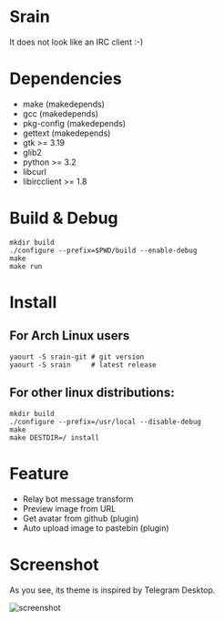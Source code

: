 Srain
=====

It does not look like an IRC client :-)

# Dependencies

- make          (makedepends)
- gcc           (makedepends)
- pkg-config    (makedepends)
- gettext       (makedepends)
- gtk >= 3.19
- glib2
- python >= 3.2
- libcurl
- libircclient >= 1.8

# Build & Debug

    mkdir build
    ./configure --prefix=$PWD/build --enable-debug
    make
    make run

# Install

## For Arch Linux users

    yaourt -S srain-git # git version
    yaourt -S srain     # latest release

## For other linux distributions:

    mkdir build
    ./configure --prefix=/usr/local --disable-debug
    make
	make DESTDIR=/ install

# Feature

- Relay bot message transform
- Preview image from URL
- Get avatar from github (plugin)
- Auto upload image to pastebin (plugin)

# Screenshot

As you see, its theme is inspired by Telegram Desktop.

![screenshot](http://img.tjm.moe/c5/1e91eced2cb59498a2cbe32fcf7d797f6f626d.png)
